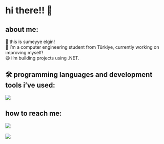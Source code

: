 # hi there!! 👋

## about me:
🔭 this is sumeyye elgin! <br>
🌱 i’m a computer engineering student from Türkiye, currently working on improving myself!<br>
😄 i’m building projects using .NET.<br>
<h2>🛠️ programming languages and development tools i’ve used:</h2>
<a href="https://skillicons.dev"><img src="https://skillicons.dev/icons?i=html,css,java,js,react,cs,dotnet,py,vscode,visualstudio" /></a>
<h2>how to reach me:</h2>
 <div class="social_media">
 <a href="https://www.linkedin.com/in/s%C3%BCmeyye-elgin-391060254/" target="_blank"><img src="https://skillicons.dev/icons?i=linkedin"/></a>
</div>
<br>
<img src="https://github-readme-stats.vercel.app/api?username=s-elg&theme=buefy&show_icons=true&hide_border=true&count_private=true"/>
